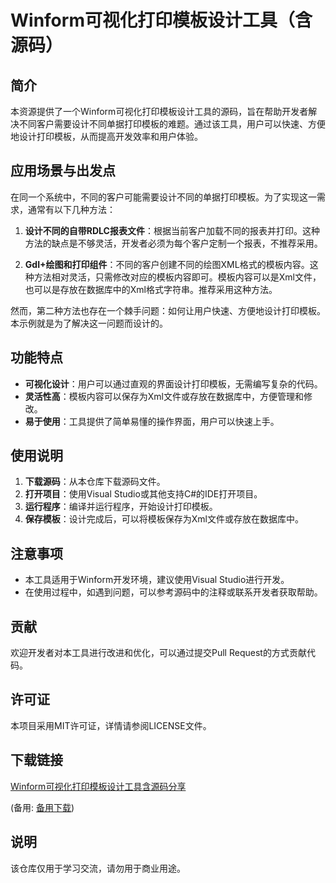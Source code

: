 # Winform可视化打印模板设计工具（含源码）

## 简介
本资源提供了一个Winform可视化打印模板设计工具的源码，旨在帮助开发者解决不同客户需要设计不同单据打印模板的难题。通过该工具，用户可以快速、方便地设计打印模板，从而提高开发效率和用户体验。

## 应用场景与出发点
在同一个系统中，不同的客户可能需要设计不同的单据打印模板。为了实现这一需求，通常有以下几种方法：

1. **设计不同的自带RDLC报表文件**：根据当前客户加载不同的报表并打印。这种方法的缺点是不够灵活，开发者必须为每个客户定制一个报表，不推荐采用。

2. **GdI+绘图和打印组件**：不同的客户创建不同的绘图XML格式的模板内容。这种方法相对灵活，只需修改对应的模板内容即可。模板内容可以是Xml文件，也可以是存放在数据库中的Xml格式字符串。推荐采用这种方法。

然而，第二种方法也存在一个棘手问题：如何让用户快速、方便地设计打印模板。本示例就是为了解决这一问题而设计的。

## 功能特点
- **可视化设计**：用户可以通过直观的界面设计打印模板，无需编写复杂的代码。
- **灵活性高**：模板内容可以保存为Xml文件或存放在数据库中，方便管理和修改。
- **易于使用**：工具提供了简单易懂的操作界面，用户可以快速上手。

## 使用说明
1. **下载源码**：从本仓库下载源码文件。
2. **打开项目**：使用Visual Studio或其他支持C#的IDE打开项目。
3. **运行程序**：编译并运行程序，开始设计打印模板。
4. **保存模板**：设计完成后，可以将模板保存为Xml文件或存放在数据库中。

## 注意事项
- 本工具适用于Winform开发环境，建议使用Visual Studio进行开发。
- 在使用过程中，如遇到问题，可以参考源码中的注释或联系开发者获取帮助。

## 贡献
欢迎开发者对本工具进行改进和优化，可以通过提交Pull Request的方式贡献代码。

## 许可证
本项目采用MIT许可证，详情请参阅LICENSE文件。

## 下载链接
[Winform可视化打印模板设计工具含源码分享](https://pan.quark.cn/s/c58e6ae85a40) 

(备用: [备用下载](https://pan.baidu.com/s/1uWJqiePhufA0uhObKV48uA?pwd=1234))

## 说明

该仓库仅用于学习交流，请勿用于商业用途。
